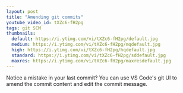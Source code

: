 ```yaml
---
layout: post
title: "Amending git commits"
youtube_video_id: tXZc6-fH2pg
tags: git SCM
thumbnails:
  default: https://i.ytimg.com/vi/tXZc6-fH2pg/default.jpg
  medium: https://i.ytimg.com/vi/tXZc6-fH2pg/mqdefault.jpg
  high: https://i.ytimg.com/vi/tXZc6-fH2pg/hqdefault.jpg
  standard: https://i.ytimg.com/vi/tXZc6-fH2pg/sddefault.jpg
  maxres: https://i.ytimg.com/vi/tXZc6-fH2pg/maxresdefault.jpg
---
```


Notice a mistake in your last commit? You can use VS Code's git UI to amend the commit content and edit the commit message.